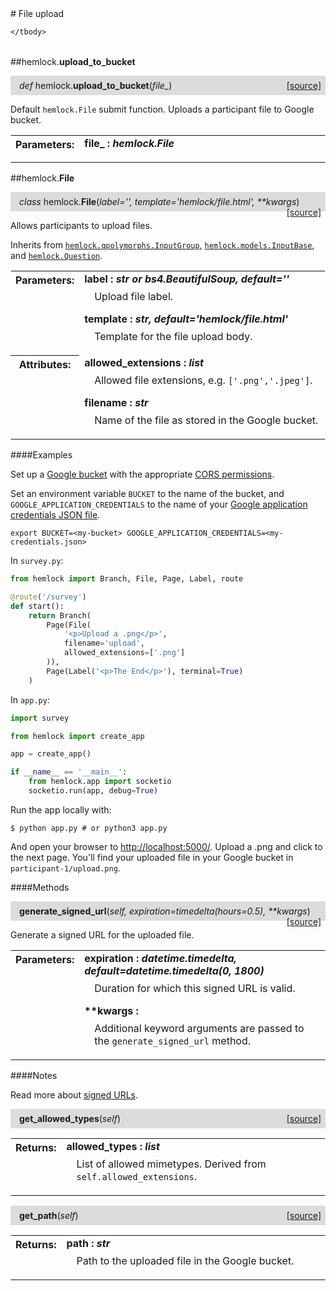 <script src="https://cdn.mathjax.org/mathjax/latest/MathJax.js?config=TeX-AMS-MML_HTMLorMML" type="text/javascript"></script>

<link rel="stylesheet" href="https://assets.readthedocs.org/static/css/readthedocs-doc-embed.css" type="text/css" />

<style>
    a.src-href {
        float: right;
    }
    p.attr {
        margin-top: 0.5em;
        margin-left: 1em;
    }
    p.func-header {
        background-color: gainsboro;
        border-radius: 0.1em;
        padding: 0.5em;
        padding-left: 1em;
    }
    table.field-table {
        border-radius: 0.1em
    }
</style># File upload

<table class="docutils field-list field-table" frame="void" rules="none">
    <col class="field-name" />
    <col class="field-body" />
    <tbody valign="top">
        
    </tbody>
</table>



##hemlock.**upload_to_bucket**

<p class="func-header">
    <i>def</i> hemlock.<b>upload_to_bucket</b>(<i>file_</i>) <a class="src-href" target="_blank" href="https://github.com/dsbowen/hemlock/blob/master/hemlock/qpolymorphs\file.py#L20">[source]</a>
</p>

Default `hemlock.File` submit function. Uploads a participant file to
Google bucket.

<table class="docutils field-list field-table" frame="void" rules="none">
    <col class="field-name" />
    <col class="field-body" />
    <tbody valign="top">
        <tr class="field">
    <th class="field-name"><b>Parameters:</b></td>
    <td class="field-body" width="100%"><b>file_ : <i>hemlock.File</i></b>
<p class="attr">
    
</p></td>
</tr>
    </tbody>
</table>



##hemlock.**File**

<p class="func-header">
    <i>class</i> hemlock.<b>File</b>(<i>label='', template='hemlock/file.html', **kwargs</i>) <a class="src-href" target="_blank" href="https://github.com/dsbowen/hemlock/blob/master/hemlock/qpolymorphs\file.py#L44">[source]</a>
</p>

Allows participants to upload files.

Inherits from [`hemlock.qpolymorphs.InputGroup`](input_group.md),
[`hemlock.models.InputBase`](bases.md), and
[`hemlock.Question`](question.md).

<table class="docutils field-list field-table" frame="void" rules="none">
    <col class="field-name" />
    <col class="field-body" />
    <tbody valign="top">
        <tr class="field">
    <th class="field-name"><b>Parameters:</b></td>
    <td class="field-body" width="100%"><b>label : <i>str or bs4.BeautifulSoup, default=''</i></b>
<p class="attr">
    Upload file label.
</p>
<b>template : <i>str, default='hemlock/file.html'</i></b>
<p class="attr">
    Template for the file upload body.
</p></td>
</tr>
<tr class="field">
    <th class="field-name"><b>Attributes:</b></td>
    <td class="field-body" width="100%"><b>allowed_extensions : <i>list</i></b>
<p class="attr">
    Allowed file extensions, e.g. <code>['.png','.jpeg']</code>.
</p>
<b>filename : <i>str</i></b>
<p class="attr">
    Name of the file as stored in the Google bucket.
</p></td>
</tr>
    </tbody>
</table>

####Examples

Set up a
[Google bucket](https://cloud.google.com/storage/docs/creating-buckets)
with the appropriate
[CORS permissions](https://cloud.google.com/storage/docs/cross-origin).

Set an environment variable `BUCKET` to the name of the bucket, and
`GOOGLE_APPLICATION_CREDENTIALS` to the name of your
[Google application credentials JSON file](https://cloud.google.com/docs/authentication/getting-started).

```
export BUCKET=<my-bucket> GOOGLE_APPLICATION_CREDENTIALS=<my-credentials.json>
```

In `survey.py`:

```python
from hemlock import Branch, File, Page, Label, route

@route('/survey')
def start():
    return Branch(
        Page(File(
            '<p>Upload a .png</p>',
            filename='upload',
            allowed_extensions=['.png']
        )),
        Page(Label('<p>The End</p>'), terminal=True)
    )
```

In `app.py`:

```python
import survey

from hemlock import create_app

app = create_app()

if __name__ == '__main__':
    from hemlock.app import socketio
    socketio.run(app, debug=True)
```

Run the app locally with:

```
$ python app.py # or python3 app.py
```

And open your browser to <http://localhost:5000/>. Upload a .png and click to the next page. You'll find your uploaded file in your Google bucket in `participant-1/upload.png`.

####Methods



<p class="func-header">
    <i></i> <b>generate_signed_url</b>(<i>self, expiration=timedelta(hours=0.5), **kwargs</i>) <a class="src-href" target="_blank" href="https://github.com/dsbowen/hemlock/blob/master/hemlock/qpolymorphs\file.py#L132">[source]</a>
</p>

Generate a signed URL for the uploaded file.

<table class="docutils field-list field-table" frame="void" rules="none">
    <col class="field-name" />
    <col class="field-body" />
    <tbody valign="top">
        <tr class="field">
    <th class="field-name"><b>Parameters:</b></td>
    <td class="field-body" width="100%"><b>expiration : <i>datetime.timedelta, default=datetime.timedelta(0, 1800)</i></b>
<p class="attr">
    Duration for which this signed URL is valid.
</p>
<b>**kwargs : <i></i></b>
<p class="attr">
    Additional keyword arguments are passed to the <code>generate_signed_url</code> method.
</p></td>
</tr>
    </tbody>
</table>

####Notes

Read more about [signed URLs](https://cloud.google.com/storage/docs/access-control/signed-urls).



<p class="func-header">
    <i></i> <b>get_allowed_types</b>(<i>self</i>) <a class="src-href" target="_blank" href="https://github.com/dsbowen/hemlock/blob/master/hemlock/qpolymorphs\file.py#L155">[source]</a>
</p>



<table class="docutils field-list field-table" frame="void" rules="none">
    <col class="field-name" />
    <col class="field-body" />
    <tbody valign="top">
        <tr class="field">
    <th class="field-name"><b>Returns:</b></td>
    <td class="field-body" width="100%"><b>allowed_types : <i>list</i></b>
<p class="attr">
    List of allowed mimetypes. Derived from <code>self.allowed_extensions</code>.
</p></td>
</tr>
    </tbody>
</table>





<p class="func-header">
    <i></i> <b>get_path</b>(<i>self</i>) <a class="src-href" target="_blank" href="https://github.com/dsbowen/hemlock/blob/master/hemlock/qpolymorphs\file.py#L165">[source]</a>
</p>



<table class="docutils field-list field-table" frame="void" rules="none">
    <col class="field-name" />
    <col class="field-body" />
    <tbody valign="top">
        <tr class="field">
    <th class="field-name"><b>Returns:</b></td>
    <td class="field-body" width="100%"><b>path : <i>str</i></b>
<p class="attr">
    Path to the uploaded file in the Google bucket.
</p></td>
</tr>
    </tbody>
</table>

